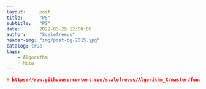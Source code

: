 ```yaml
---
layout:     post
title:      "PS"
subtitle:   "PS"
date:       2022-03-29 12:00:00
author:     "Scalefreeus"
header-img: "img/post-bg-2015.jpg"
catalog: true
tags:
    - Algorithm
    - Meta
---
```


```cpp
# https://raw.githubusercontent.com/scalefreeus/Algorithm_C/master/fundamentals_of_data_structure/2D_array_dynamic_allocation.c
```

<code><pre id="code-element" class="language-cpp"></pre></code>
<script src="https://unpkg.com/axios/dist/axios.min.js"></script>
<script>
      axios({
      method: 'get',
      url: 'https://raw.githubusercontent.com/scalefreeus/Algorithm_C/master/fundamentals_of_data_structure/2D_array_dynamic_allocation.c'
       })
      .then(function (response) {
         document.getElementById("code-element").innerHTML = response.data;
      });
</script>


<script src="https://emgithub.com/embed.js?target=https://raw.githubusercontent.com/scalefreeus/Algorithm_C/master/fundamentals_of_data_structure/2D_array_dynamic_allocation.c&style=github&showBorder=on&showLineNumbers=on&showFileMeta=on&showCopy=on"></script>



<script src="http://gist-it.appspot.com/https://raw.githubusercontent.com/scalefreeus/Algorithm_C/master/fundamentals_of_data_structure/2D_array_dynamic_allocation.c"></script>
